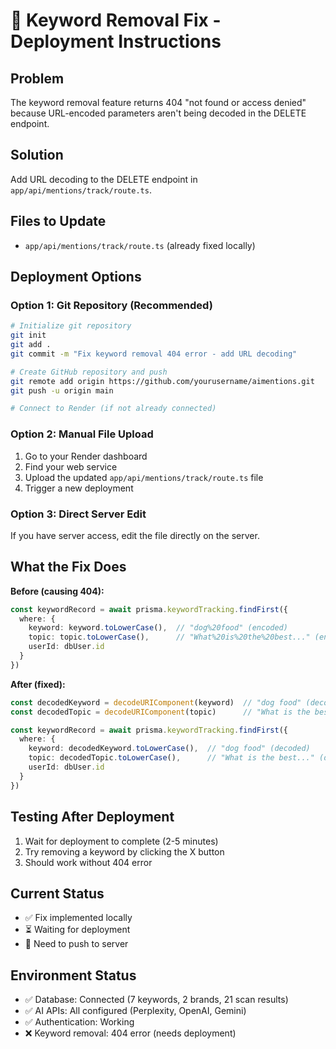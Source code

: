# 🚀 Keyword Removal Fix - Deployment Instructions

## Problem
The keyword removal feature returns 404 "not found or access denied" because URL-encoded parameters aren't being decoded in the DELETE endpoint.

## Solution
Add URL decoding to the DELETE endpoint in `app/api/mentions/track/route.ts`.

## Files to Update
- `app/api/mentions/track/route.ts` (already fixed locally)

## Deployment Options

### Option 1: Git Repository (Recommended)
```bash
# Initialize git repository
git init
git add .
git commit -m "Fix keyword removal 404 error - add URL decoding"

# Create GitHub repository and push
git remote add origin https://github.com/yourusername/aimentions.git
git push -u origin main

# Connect to Render (if not already connected)
```

### Option 2: Manual File Upload
1. Go to your Render dashboard
2. Find your web service
3. Upload the updated `app/api/mentions/track/route.ts` file
4. Trigger a new deployment

### Option 3: Direct Server Edit
If you have server access, edit the file directly on the server.

## What the Fix Does

**Before (causing 404):**
```typescript
const keywordRecord = await prisma.keywordTracking.findFirst({
  where: {
    keyword: keyword.toLowerCase(),  // "dog%20food" (encoded)
    topic: topic.toLowerCase(),      // "What%20is%20the%20best..." (encoded)
    userId: dbUser.id
  }
})
```

**After (fixed):**
```typescript
const decodedKeyword = decodeURIComponent(keyword)  // "dog food" (decoded)
const decodedTopic = decodeURIComponent(topic)      // "What is the best..." (decoded)

const keywordRecord = await prisma.keywordTracking.findFirst({
  where: {
    keyword: decodedKeyword.toLowerCase(),  // "dog food" (decoded)
    topic: decodedTopic.toLowerCase(),      // "What is the best..." (decoded)
    userId: dbUser.id
  }
})
```

## Testing After Deployment
1. Wait for deployment to complete (2-5 minutes)
2. Try removing a keyword by clicking the X button
3. Should work without 404 error

## Current Status
- ✅ Fix implemented locally
- ⏳ Waiting for deployment
- 🔄 Need to push to server

## Environment Status
- ✅ Database: Connected (7 keywords, 2 brands, 21 scan results)
- ✅ AI APIs: All configured (Perplexity, OpenAI, Gemini)
- ✅ Authentication: Working
- ❌ Keyword removal: 404 error (needs deployment)

